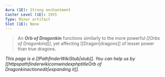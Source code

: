 ```yaml
---
Aura (1E): Strong enchantment
Caster Level (1E): 19th
Type: Minor artifact
Slot (1E): None
---
```


> An ***Orb of Dragonkin*** functions similarly to the more powerful *[[Orbs of Dragonkind]]*, yet affecting [[Dragon|dragons]] of lesser power than true dragons.



*This page is a [[PathfinderWikiStub|stub]]. You can help us by [[httpspathfinderwikicomwindexphptitleOrb of Dragonkinactionedit|expanding it]].*







